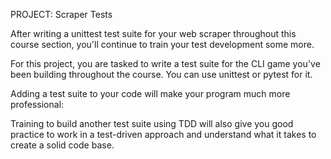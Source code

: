 PROJECT: Scraper Tests

After writing a unittest test suite for your web scraper throughout this course section, you'll continue to train your test development some more.

For this project, you are tasked to write a test suite for the CLI game you've been building throughout the course. You can use unittest or pytest for it.

Adding a test suite to your code will make your program much more professional:


Training to build another test suite using TDD will also give you good practice to work in a test-driven approach and understand what it takes to create a solid code base.

